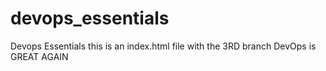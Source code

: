 # devops_essentials
Devops Essentials
this is an index.html file with the 3RD branch DevOps is GREAT AGAIN

